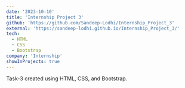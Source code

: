 ```yaml
---
date: '2023-10-10'
title: 'Internship Project 3'
github: 'https://github.com/Sandeep-Lodhi/Internship_Project_3'
external: 'https://sandeep-lodhi.github.io/Internship_Project_3/'
tech:
  - HTML
  - CSS
  - Bootstrap
company: 'Internship'
showInProjects: true
---
```


Task-3 created using HTML, CSS, and Bootstrap.

